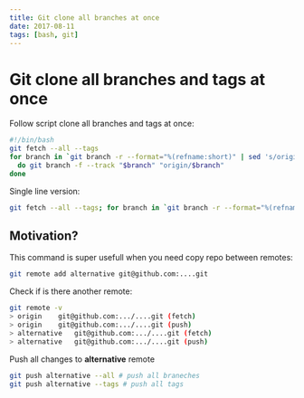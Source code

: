 ```yaml
---
title: Git clone all branches at once
date: 2017-08-11
tags: [bash, git]
---
```



# Git clone all branches and tags at once

Follow script clone all branches and tags at once:

```bash
#!/bin/bash
git fetch --all --tags
for branch in `git branch -r --format="%(refname:short)" | sed 's/origin\///'`
  do git branch -f --track "$branch" "origin/$branch"
done
```

Single line version:

```bash
git fetch --all --tags; for branch in `git branch -r --format="%(refname:short)" | sed 's/origin\///'`; do git branch -f --track "$branch" "origin/$branch" ; done ;
```


## Motivation?

This command is super usefull when you need copy repo between remotes:

```bash
git remote add alternative git@github.com:....git 
```

Check if is there another remote:

```bash
git remote -v
> origin	git@github.com:.../....git (fetch)
> origin	git@github.com:.../....git (push)
> alternative	git@github.com:.../....git (fetch)
> alternative	git@github.com:.../....git (push)
```

Push all changes to **alternative** remote

```bash
git push alternative --all # push all braneches
git push alternative --tags # push all tags
```